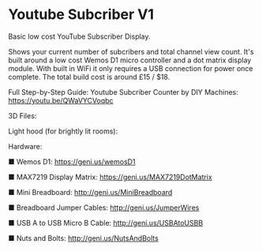 # Youtube Subcriber V1
Basic low cost YouTube Subscriber Display.

Shows your current number of subcribers and total channel view count. It's built around a low cost Wemos D1 micro controller and a dot matrix display module. With built in WiFi it only requires a USB connection for power once complete. The total build cost is around £15 / $18.

Full Step-by-Step Guide: Youtube Subcriber Counter by DIY Machines: https://youtu.be/QWaVYCVoqbc

3D Files:

Light hood (for brightly lit rooms):

Hardware:

■ Wemos D1: https://geni.us/wemosD1

■ MAX7219 Display Matrix: https://geni.us/MAX7219DotMatrix

■ Mini Breadboard: http://geni.us/MiniBreadboard

■ Breadboard Jumper Cables: http://geni.us/JumperWires

■ USB A to USB Micro B Cable: http://geni.us/USBAtoUSBB

■ Nuts and Bolts: http://geni.us/NutsAndBolts
